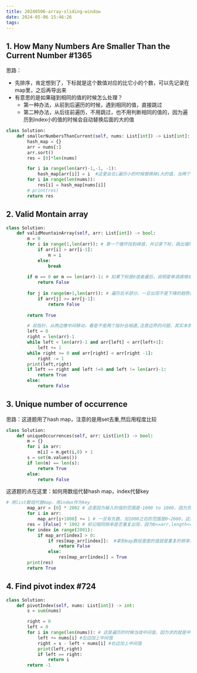 ```yaml
---
title: 20240506-array-sliding-window
date: 2024-05-06 15:46:26
tags:
---
```



## 1. How Many Numbers Are Smaller Than the Current Number #1365

思路：
- 先排序，肯定想到了，下标就是这个数值对应的比它小的个数，可以先记录在map里，之后再导出来
- 有意思的是如果碰到相同的值的时候怎么处理？
    - 第一种办法，从前到后遍历的时候，遇到相同的值，直接跳过
    - 第二种办法，从后往前遍历，不用跳过，也不用判断相同的值的，因为遍历到index小的值的时候会自动替换后面的大的值

```python
class Solution:
    def smallerNumbersThanCurrent(self, nums: List[int]) -> List[int]:
        hash_map = {}
        arr = nums[:]
        arr.sort()
        res = [0]*len(nums)

        for i in range(len(arr)-1,-1, -1):
            hash_map[arr[i]] = i  #这里会在i遍历小的时候替换掉i大的值，当两个值相等时
        for i in range(len(nums)):
            res[i] = hash_map[nums[i]]
        # print(res)
        return res
```

## 2. Valid Montain array

```python
class Solution:
    def validMountainArray(self, arr: List[int]) -> bool:
        m = 0
        for i in range(1,len(arr)): # 第一个循环找到峰值，并记录下标，跳出循环
            if arr[i] > arr[i-1]:
                m = i
            else:
                break
        
        if m == 0 or m == len(arr)-1: # 如果下标是0或者最后，说明是单调递增或者递减
            return False
            
        for j in range(m+1,len(arr)): # 遍历后半部分，一旦出现不是下降的趋势就返False
            if arr[j] >= arr[j-1]:
                return False
       
        return True

        # 双指针，从两边像中间移动，看是不是两个指针会相遇,注意边界的问题，其实本质也是分为两半
        left = 0
        right = len(arr)-1
        while left < len(arr)-1 and arr[left] < arr[left+1]:
            left += 1
        while right >= 0 and arr[right] < arr[right -1]:
            right -= 1
        print(left,right)
        if left == right and left !=0 and left != len(arr)-1:
            return True
        else:
            return False
```

## 3. Unique number of occurrence

思路：这道题用了hash map，注意的是用set去重,然后用程度比较
```python
class Solution:
    def uniqueOccurrences(self, arr: List[int]) -> bool:
        m = {}
        for i in arr:
            m[i] = m.get(i,0) + 1
        s = set(m.values())
        if len(m) == len(s):
            return True
        else:
            return False
```

这道题的点在这里：如何用数组代替hash map，index代替key
```python
# 用list数组代替map，用index作为key
        map_arr = [0] * 2002 # 这里因为输入的值的范围是-1000 to 1000，因为负数不可以作为index
        for i in arr:
            map_arr[i+1000] += 1 # 一旦有负数，加1000之后的范围是0~2000，这里把值作为index，map_arr的数值作为统计的次数
        res = [False] * 1002 # 标记相同频率是否重复出现，因为0<=arr.length<=1000，所以判断是否会重复出现的频率也最多为频率为1001
        for index in range(2001):
            if map_arr[index] > 0:
                if res[map_arr[index]]:  #拿到map数组里面的值就是重复的频率，如果别的数（index就是数值）已经有这个频率了，再次遍历到这个数的频率就是true，也就是重复了。
                    return False
                else:
                    res[map_arr[index]] = True
        print(res)
        return True
```

## 4. Find pivot index #724

```python
class Solution:
    def pivotIndex(self, nums: List[int]) -> int:
        s = sum(nums)

        right = 0
        left = 0
        for i in range(len(nums)): # 这是遍历的时候当成中间值，因为求的就是中间值的i
            left += nums[i] #左边加上中间值
            right = s - left + nums[i] #右边加上中间值
            print(left,right)
            if left == right:
                return i 
        return -1
```